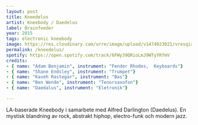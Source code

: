 ```yaml
---
layout: post
title: Kneedelus
artist: Kneebody / Daedelus
label: Brainfeeder
year: 2015
tags: electronic kneebody
image: https://res.cloudinary.com/urre/image/upload/v1474923021/vresqixsogvldwtv8kla.jpg
permalink: /kneedelus/
spotify: https://open.spotify.com/track/6FWy39QRioLmJ9WTyYRfmV
credits: 
- { name: "Adam Benjamin", instrument: "Fender Rhodes,  Keyboards"}
- { name: "Shane Endsley", instrument: "Trumpet"}
- { name: "Kaveh Rastegar", instrument: "Bas"}
- { name: "Ben Wende", instrument: "Tenorsaxofon"}
- { name: "Daedalus", instrument: "Eletronik"}

---
```


LA-baserade Kneebody i samarbete med Alfred Darlington (Daedelus). En mystisk blandning av rock, abstrakt hiphop, electro-funk och modern jazz.